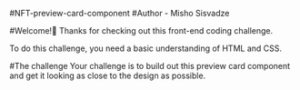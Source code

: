 #NFT-preview-card-component
#Author - Misho Sisvadze


#Welcome!👋
Thanks for checking out this front-end coding challenge.

To do this challenge, you need a basic understanding of HTML and CSS.

#The challenge
Your challenge is to build out this preview card component and get it looking as close to the design as possible.
